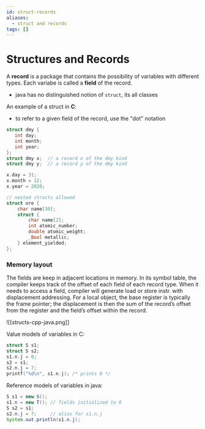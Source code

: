 ```yaml
---
id: struct-records
aliases:
  - struct and records
tags: []
---
```


# Structures and Records

A **record** is a package that contains the possibility of variables with different types.
Each variabe is called a **field** of the record.

- java has no distinguished notion of `struct`, its all classes

An example of a struct in **C**:

- to refer to a given field of the record, use the "dot" notation

```c
struct dmy {
   int day;
   int month;
   int year;
};
struct dmy x;  // a record x of the dmy kind
struct dmy y;  // a record y of the dmy kind

x.day = 31;
x.month = 12;
x.year = 2020;

// nested structs allowed
struct ore {
    char name[30];
    struct {
        char name[2];
        int atomic_number;
        double atomic_weight;
        _Bool metallic;
    } element_yielded;
};
```

### Memory layout

The fields are keep in adjacent locations in memory.
In its symbol table, the compiler keeps track of the offset of each field of each record type.
When it needs to access a field, compiler will generate load or store instr. with displacement addressing.
For a local object, the base register is typically the frame pointer; the displacement is then
the sum of the record’s offset from the register and the field’s offset within the record.

![[structs-cpp-java.png]]

Value models of variables in C:

```c
struct S s1;
struct S s2;
s1.n.j = 0;
s2 = s1;
s2.n.j = 7;
printf("%d\n", s1.n.j); /* prints 0 */
```

Reference models of variables in java:

```java
S s1 = new S();
s1.n = new T(); // fields initialized to 0
S s2 = s1;
s2.n.j = 7;     // alias for s1.n.j
System.out.println(s1.n.j);
```
